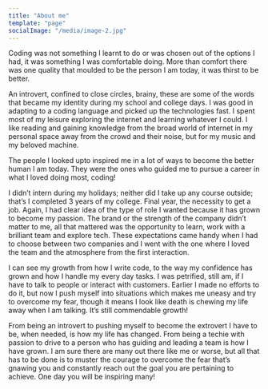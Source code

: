```yaml
---
title: "About me"
template: "page"
socialImage: "/media/image-2.jpg"
---
```


Coding was not something I learnt to do or was chosen out of the options I had, it was something I was comfortable doing. More than comfort there was one quality that moulded to be the person I am today, it was thirst to be better.

An introvert, confined to close circles, brainy, these are some of the words that became my identity during my school and college days. I was good in adapting to a coding language and picked up the technologies fast. I spent most of my leisure exploring the internet and learning whatever I could. I like reading and gaining knowledge from the broad world of internet in my personal space away from the crowd and their noise, but for my music and my beloved machine.

The people I looked upto inspired me in a lot of ways to become the better human I am today. They were the ones who guided me to pursue a career in what I loved doing most, coding!

I didn’t intern during my holidays; neither did I take up any course outside; that’s I completed 3 years of my college. Final year, the necessity to get a job. Again, I had clear idea of the type of role I wanted because it has grown to become my passion. The brand or the strength of the company didn’t matter to me, all that mattered was the opportunity to learn, work with a brilliant team and explore tech. These expectations came handy when I had to choose between two companies and I went with the one where I loved the team and the atmosphere from the first interaction.

I can see my growth from how I write code, to the way my confidence has grown and how I handle my every day tasks. I was petrified, still am, if I have to talk to people or interact with customers. Earlier I made no efforts to do it, but now I push myself into situations which makes me uneasy and try to overcome my fear, though it means I look like death is chewing my life away when I am talking. It’s still commendable growth!

From being an introvert to pushing myself to become the extrovert I have to be, when needed, is how my life has changed. From being a techie with passion to drive to a person who has guiding and leading a team is how I have grown. I am sure there are many out there like me or worse, but all that has to be done is to muster the courage to overcome the fear that’s gnawing you and constantly reach out the goal you are pertaining to achieve. One day you will be inspiring many!


